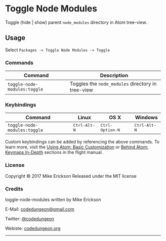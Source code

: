 # Toggle Node Modules

Toggle (hide | show) parent `node_modules` directory in Atom tree-view.

## Usage

Select `Packages -> Toggle Node Modules -> Toggle`

### Commands

Command                      | Description
-----------------------------|--------------------------------------------------
`toggle-node-modules:toggle` | Toggles the `node_modules` directory in tree-view

### Keybindings

Command                      | Linux                 | OS X                     | Windows
-----------------------------|-----------------------|--------------------------|----------------------
`toggle-node-modules:toggle` | <kbd>Ctrl-Alt-N</kbd> | <kbd>Ctrl-Option-N</kbd> | <kbd>Ctrl-Alt-N</kbd>

Custom keybindings can be added by referencing the above commands.  To learn more, visit the [Using Atom: Basic Customization](https://atom.io/docs/latest/using-atom-basic-customization#customizing-key-bindings) or [Behind Atom: Keymaps In-Depth](https://atom.io/docs/latest/behind-atom-keymaps-in-depth) sections in the flight manual.

### License

Copyright &copy; 2017 Mike Erickson
Released under the MIT license


### Credits

toggle-node-modules written by Mike Erickson

E-Mail: [codedungeon@gmail.com](mailto:codedungeon@gmail.com)

Twitter: [@codedungeon](http://twitter.com/codedungeon)

Webiste: [codedungeon.org](http://codedungeon.org)

***

